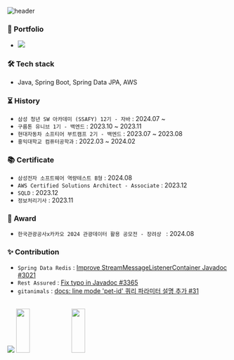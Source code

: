 ![header](https://capsule-render.vercel.app/api?type=waving&color=timeGradient&text=DongCheol%20Kim&fontSize=70&fontAlignY=40&fontAlign=35&height=230&fontColor=ffffff)

### 🧾 Portfolio
- <a href="https://bit.ly/3UqJbQG"><img src="https://img.shields.io/badge/Notion-blue?logo=notion&logoColor=white"></a>

### 🛠️ Tech stack
- Java, Spring Boot, Spring Data JPA, AWS

### ⏳ History
- `삼성 청년 SW 아카데미 (SSAFY) 12기 - 자바` : 2024.07 ~
- `구름톤 유니브 1기 - 백엔드` : 2023.10 ~ 2023.11
- `현대자동차 소프티어 부트캠프 2기 - 백엔드` : 2023.07 ~ 2023.08
- `홍익대학교 컴퓨터공학과` : 2022.03 ~ 2024.02

### 📚 Certificate
- `삼성전자 소프트웨어 역량테스트 B형` : 2024.08
- `AWS Certified Solutions Architect - Associate` : 2023.12
- `SQLD` : 2023.12
- `정보처리기사` : 2023.11

### 🏅 Award
- `한국관광공사x카카오 2024 관광데이터 활용 공모전 - 장려상 ` : 2024.08

### ✨ Contribution
- `Spring Data Redis` : [Improve StreamMessageListenerContainer Javadoc #3021](https://github.com/spring-projects/spring-data-redis/pull/3021)
- `Rest Assured` : [Fix typo in Javadoc #3365](https://github.com/assertj/assertj/pull/3365)
- `gitanimals` : [docs: line mode 'pet-id' 쿼리 파라미터 설명 추가 #31](https://github.com/assertj/assertj/pull/3365)

<br>

<img src="https://github-profile-trophy.vercel.app/?username=csct3434&theme=buefy&row=1&column=6">

<a href="https://github.com/devxb/gitanimals">
    <img src="https://render.gitanimals.org/lines/csct3434?pet-id=629640887027723051" width="25%" height="100"/><img src="https://render.gitanimals.org/lines/csct3434?pet-id=627422376624737889" width="25%" height="100"/>
</a>
